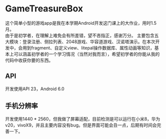 # GameTreasureBox  
这个简单小型的游戏app是我在本学期Android开发这门课上的大作业，用时1.5月。  
由于是初学者，在理解上难免会有所差错，望不吝指正，感谢万分。
主要包含五大模块：登录注册、侧拉列表、2048游戏、华容道游戏、汉诺塔演示。在本次开发中，会用到fragment、自定义view、litepal操作数据库、属性动画等知识，基本上可以涵盖初学者的一个学习情况（当然对我而言），希望初学者的你能从我的代码中收获你要的东西。
## API
开发使用API 23，Android 6.0
## 手机分辨率
开发使用1440 * 2560，但我做了屏幕适配，目前检测是可以运行在小米8，华为v20，vivoX9，并且主要内容没有bug。但是界面可能会丑一点，后期有时间会完善一下。
